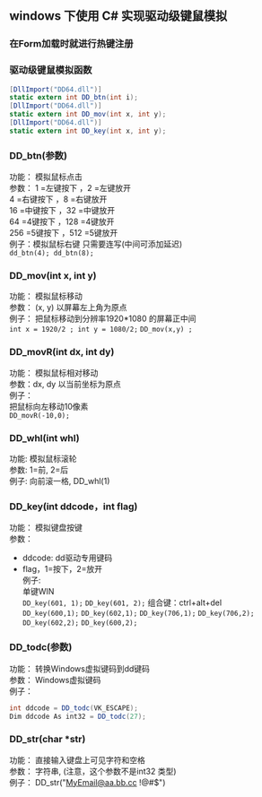 
## windows 下使用 C# 实现驱动级键鼠模拟 

### 在Form加载时就进行热键注册


### 驱动级键鼠模拟函数
```C#
[DllImport("DD64.dll")]
static extern int DD_btn(int i);
[DllImport("DD64.dll")]
static extern int DD_mov(int x, int y);
[DllImport("DD64.dll")]
static extern int DD_key(int x, int y);
```

### DD_btn(参数)
功能： 模拟鼠标点击  
参数： 1 =左键按下 ，2 =左键放开  
4 =右键按下 ，8 =右键放开  
16 =中键按下 ，32 =中键放开  
64 =4键按下 ，128 =4键放开  
256 =5键按下 ，512 =5键放开  
例子：模拟鼠标右键 只需要连写(中间可添加延迟)  
`dd_btn(4); dd_btn(8);`

### DD_mov(int x, int y)
功能： 模拟鼠标移动  
参数： (x, y) 以屏幕左上角为原点  
例子： 把鼠标移动到分辨率1920*1080 的屏幕正中间  
`int x = 1920/2 ; int y = 1080/2;`
`DD_mov(x,y) ;`

### DD_movR(int dx, int dy)
功能： 模拟鼠标相对移动  
参数：dx, dy 以当前坐标为原点  
例子：  
把鼠标向左移动10像素  
`DD_movR(-10,0);`

### DD_whl(int whl)
功能: 模拟鼠标滚轮  
参数: 1=前, 2=后  
例子: 向前滚一格, DD_whl(1)  

### DD_key(int ddcode，int flag)
功能： 模拟键盘按键  
参数： 
- ddcode: dd驱动专用键码  
- flag，1=按下，2=放开  
例子:  
单键WIN  
`DD_key(601, 1);`
`DD_key(601, 2);`
组合键：ctrl+alt+del  
`DD_key(600,1);`
`DD_key(602,1);`
`DD_key(706,1);`
`DD_key(706,2);`
`DD_key(602,2);`
`DD_key(600,2);`

### DD_todc(参数)
功能： 转换Windows虚拟键码到dd键码  
参数： Windows虚拟键码  
例子：  
```C#
int ddcode = DD_todc(VK_ESCAPE);
Dim ddcode As int32 = DD_todc(27);
```

### DD_str(char *str)
功能： 直接输入键盘上可见字符和空格  
参数： 字符串, (注意，这个参数不是int32 类型)  
例子： DD_str("MyEmail@aa.bb.cc !@#$")  